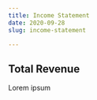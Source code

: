 ```yaml
---
title: Income Statement
date: 2020-09-28
slug: income-statement

---
```

## Total Revenue

Lorem ipsum